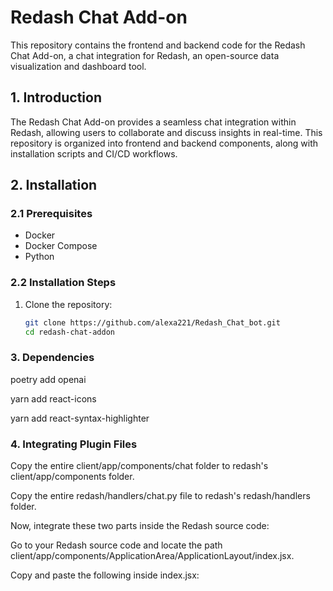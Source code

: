 # Redash Chat Add-on
This repository contains the frontend and backend code for the Redash Chat Add-on, a chat integration for Redash, an open-source data visualization and dashboard tool.

## 1. Introduction

The Redash Chat Add-on provides a seamless chat integration within Redash, allowing users to collaborate and discuss insights in real-time. This repository is organized into frontend and backend components, along with installation scripts and CI/CD workflows.

## 2. Installation

### 2.1 Prerequisites
- Docker
- Docker Compose
- Python

### 2.2 Installation Steps

1. Clone the repository:
   ```bash
   git clone https://github.com/alexa221/Redash_Chat_bot.git
   cd redash-chat-addon
### 3. Dependencies
poetry add openai

yarn add react-icons

yarn add react-syntax-highlighter
### 4. Integrating Plugin Files
Copy the entire client/app/components/chat folder to redash's client/app/components folder.

Copy the entire redash/handlers/chat.py file to redash's redash/handlers folder.

Now, integrate these two parts inside the Redash source code:

Go to your Redash source code and locate the path client/app/components/ApplicationArea/ApplicationLayout/index.jsx.

Copy and paste the following inside index.jsx:


